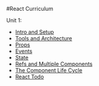#React Curriculum

Unit 1:

 * [Intro and Setup](01-intro-and-setup.md)
 * [Tools and Architecture](02-tools-and-architecture.md)
 * [Props](03-props.md)
 * [Events](04-react-events.md)
 * [State](05-state.md)
 * [Refs and Multiple Components](06-refs-and-multiple-components.md)
 * [The Component Life Cycle](/07-component-life-cycle.md)
 * [React Todo](08-assessment-react-todo.md)
 